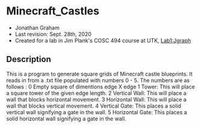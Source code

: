 # Minecraft_Castles
- Jonathan Graham
- Last revision: Sept. 28th, 2020
- Created for a lab in Jim Plank's COSC 494 course at UTK, [Lab1:Jgraph](http://web.eecs.utk.edu/~jplank/plank/classes/cs494/494/labs/Lab-1-Jgraph/)

## Description

This is a program to generate square grids of Minecraft castle blueprints. It reads in from a .txt file populated with numbers 0 - 5.
The numbers are as follows :
0 Empty square of dimentions edge X edge
1 Tower: This will place a square tower of the given edge length.
2 Vertical Wall: This will place a wall that blocks horizontal movement.
3 Horizontal Wall: This will place a wall that blocks vertical movement.
4 Vertical Gate: This places a solid vertical wall signifying a gate in the wall.
5 Horizontal Gate: This places a solid horizontal wall signifying a gate in the wall.
